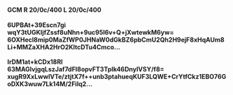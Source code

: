 #### GCM R 20/0c/400 L 20/0c/400
**6UPBAt+39Escn7gi**<br/>**wqY3tUGKIjfZssf8uNhn+9uc95l6v+Q+jXwtewkM6yw=**<br/>**6OXHecl8mip0MaZfWP0JHNaW0dGkBZ6pbCmU2Qh2H9ejF8xHqAUm8Li+MMZaXHA2HrO2KltcDTu4Cmco...**<br/><br/>
**IrDM1at+kCDx18RI**<br/>**63MAGIvjgqLszJaf7dFI8opvFT3TpIk46DnylVSY/f8=**<br/>**xugR9XxLwwIVTe/ztjtX7f++unb3ptahueqKUF3LQWE+CrYtfCkz1EBO76GoDXK3wuw7Lk14M/2Filq2...**